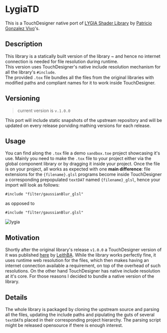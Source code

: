 # LygiaTD

This is a TouchDesigner native port of [LYGIA Shader Library](https://github.com/patriciogonzalezvivo/lygia) by [Patricio Gonzalez Vivo](https://github.com/patriciogonzalezvivo)'s.

## Description

This library is a statically built version of the library ~ and hence no internet connection is needed for file resolution during runtime.  
This version uses TouchDesigner's native include resolution mechanism for all the library's `#include`.  
The provided `.tox` file bundles all the files from the original libraries with modified paths and compliant names for it to work inside TouchDesigner.

## Versioning
> current version is `v.1.0.0`

This port will include static snapshots of the upstream repository and will be updated on every release porviding mathing versions for each release.

## Usage

You can find along the `.tox` file a demo `sandbox.toe` project showcasing it's use.
Mainly you need to make the `.tox` file to your project either via the global component library or by dragging it inside your project.
Once the file is on your project, all works as expected with one **main difference**: file extensions for the `{filename}.glsl` programs become inside TouchDesigner a corresponding prepopulated `textDAT` named `{filename}_glsl`, hence your import will look as follows:

```
#include "filter/gaussianBlur_glsl"
```

as opposed to

```
#include "filter/gaussianBlur.glsl"
```

![lygia](https://user-images.githubusercontent.com/1661889/201487441-4f8f867a-d75a-42f8-a1a6-d38002bd4d22.jpg)

## Motivation

Shortly after the original library's release `v1.0.0` a TouchDesigner version of it was published [here](https://derivative.ca/community-post/asset/lygia-touchdesginer/66804) by [LeithBA](https://github.com/LeithBA).
While the library works perfectly fine, it uses runtime web resolution for the files, which then makes having an internet connection available a requirement, on top of the overhead of such resolutions.
On the other hand TouchDesigner has native include resolution at it's core.
For those reasons I decided to bundle a native version of the library.

## Details

The whole library is packaged by cloning the upstream source and parsing all the files, updating the include paths and pipulating the guts of several `textDAT`s placed in their corresponding project hierarchy.
The parsing script might be released opensource if there is enough interest.
